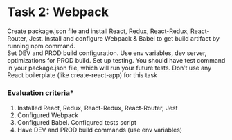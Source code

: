 # Task 2: Webpack 

Create package.json file and install React, Redux, React-Redux, React-Router, Jest. Install and configure Webpack & Babel to get build artifact by running npm command.  
Set DEV and PROD build configuration. Use env variables, dev server, optimizations for PROD build. Set up testing. You should have test command in your package.json file, which will run your future tests. Don’t use any React boilerplate (like create-react-app) for this task 
 
### Evaluation criteria* 
 
1. Installed React, Redux, React-Redux, React-Router, Jest 
1. Configured Webpack 
1. Configured Babel.  Configured tests script 
1. Have DEV and PROD build commands (use env variables)  

